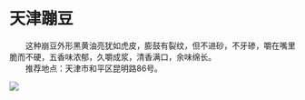 # 天津蹦豆  

&emsp;&emsp;这种崩豆外形黑黄油亮犹如虎皮，膨鼓有裂纹，但不进砂，不牙碜，嚼在嘴里脆而不硬，五香味浓郁，久嚼成浆，清香满口，余味绵长。  
&emsp;&emsp;推荐地点：天津市和平区昆明路86号。  

![](https://s1.imagehub.cc/images/2025/06/13/f6f63308d5916a9d7b8c25c856fc015e.png)  
